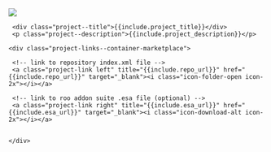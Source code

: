 <div class="project--container parent-project project--links--container-marketplace span4">

   <div class="project-logo--container">
     <div class="project--logo">
      <!-- logo url -->
      <img src="{{include.logo_url}}" />
     </div>
   </div>

	 <div class="project--title">{{include.project_title}}</div>
	 <p class="project--description">{{include.project_description}}</p>

	<div class="project-links--container-marketplace">

	 <!-- link to repository index.xml file -->
	 <a class="project-link left" title="{{include.repo_url}}" href="{{include.repo_url}}" target="_blank"><i class="icon-folder-open icon-2x"></i></a>

	 <!-- link to roo addon suite .esa file (optional) -->
	 <a class="project-link right" title="{{include.esa_url}}" href="{{include.esa_url}}" target="_blank"><i class="icon-download-alt icon-2x"></i></a>


	</div>

</div>

